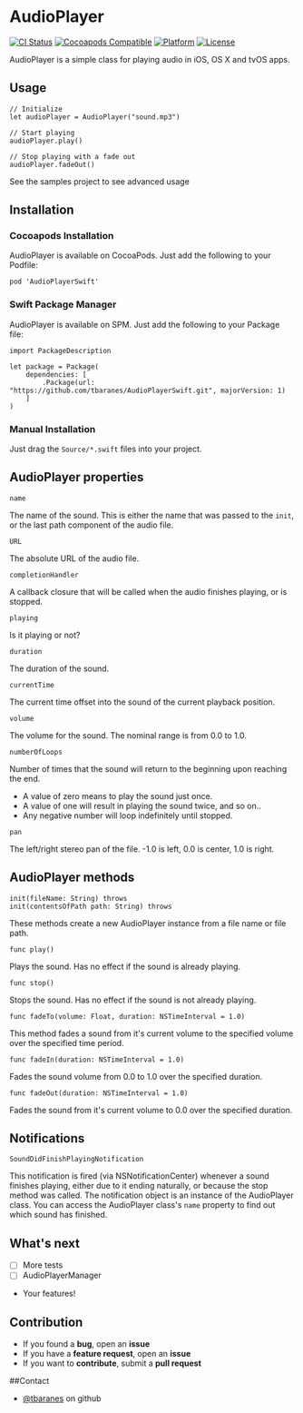 # AudioPlayer

[![CI Status](https://travis-ci.org/tbaranes/AudioPlayerSwift.svg)](https://travis-ci.org/tbaranes/AudioPlayerSwift)
[![Cocoapods Compatible](https://img.shields.io/cocoapods/v/AudioPlayerSwift.svg)](https://img.shields.io/cocoapods/v/AudioPlayerSwift.svg)
[![Platform](https://img.shields.io/cocoapods/p/AudioPlayerSwift.svg?style=flat)](http://cocoadocs.org/docsets/AudioPlayerSwift)
[![License](https://img.shields.io/cocoapods/l/AudioPlayerSwift.svg?style=flat)](http://cocoapods.org/pods/AudioPlayerSwift)

AudioPlayer is a simple class for playing audio in iOS, OS X and tvOS apps.

## Usage

```
// Initialize
let audioPlayer = AudioPlayer("sound.mp3")

// Start playing
audioPlayer.play()

// Stop playing with a fade out
audioPlayer.fadeOut()
```

See the samples project to see advanced usage

## Installation

### Cocoapods Installation

AudioPlayer is available on CocoaPods. Just add the following to your Podfile:

```
pod 'AudioPlayerSwift'
```

### Swift Package Manager

AudioPlayer is available on SPM. Just add the following to your Package file:

```
import PackageDescription

let package = Package(
    dependencies: [
        .Package(url: "https://github.com/tbaranes/AudioPlayerSwift.git", majorVersion: 1)
    ]
)
```

### Manual Installation

Just drag the `Source/*.swift` files into your project.


## AudioPlayer properties

```
name
```

The name of the sound. This is either the name that was passed to the `init`, or the last path component of the audio file.

```
URL
```

The absolute URL of the audio file.

```
completionHandler
```

A callback closure that will be called when the audio finishes playing, or is stopped.

```
playing
```

Is it playing or not?

```
duration
```

The duration of the sound.

```
currentTime
```

The current time offset into the sound of the current playback position.

```
volume
```

The volume for the sound. The nominal range is from 0.0 to 1.0.

```
numberOfLoops
```

Number of times that the sound will return to the beginning upon reaching the end.

- A value of zero means to play the sound just once.
- A value of one will result in playing the sound twice, and so on..
- Any negative number will loop indefinitely until stopped.
  
  
```
pan
```

The left/right stereo pan of the file. -1.0 is left, 0.0 is center, 1.0 is right.
 
## AudioPlayer methods

```
init(fileName: String) throws
init(contentsOfPath path: String) throws
```

These methods create a new AudioPlayer instance from a file name or file path.

```
func play()
```

Plays the sound. Has no effect if the sound is already playing.

```
func stop()
```

Stops the sound. Has no effect if the sound is not already playing. 

```
func fadeTo(volume: Float, duration: NSTimeInterval = 1.0)
```

This method fades a sound from it's current volume to the specified volume over the specified time period. 

```
func fadeIn(duration: NSTimeInterval = 1.0)
```

Fades the sound volume from 0.0 to 1.0 over the specified duration. 

```
func fadeOut(duration: NSTimeInterval = 1.0)
```

Fades the sound from it's current volume to 0.0 over the specified duration. 


## Notifications

```
SoundDidFinishPlayingNotification
```

This notification is fired (via NSNotificationCenter) whenever a sound finishes playing, either due to it ending naturally, or because the stop method was called. The notification object is an instance of the AudioPlayer class. You can access the AudioPlayer class's `name` property to find out which sound has finished.

## What's next

- [ ] More tests
- [ ] AudioPlayerManager
- Your features!

## Contribution

- If you found a **bug**, open an **issue**
- If you have a **feature request**, open an **issue**
- If you want to **contribute**, submit a **pull request**

##Contact

* [@tbaranes](https://github.com/tbaranes/) on github

 
